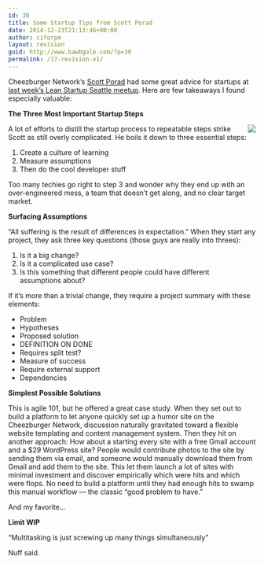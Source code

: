 ```yaml
---
id: 30
title: Some Startup Tips from Scott Porad
date: 2014-12-23T21:13:46+00:00
author: ciforpm
layout: revision
guid: http://www.bawbgale.com/?p=30
permalink: /17-revision-v1/
---
```

Cheezburger Network&#8217;s [Scott Porad](http://www.scottporad.com/) had some great advice for startups at [last week&#8217;s Lean Startup Seattle meetup](http://www.meetup.com/Lean-Startup-Seattle/events/44623532/?a=cr2p_grp&rv=cr2p). Here are few takeaways I found especially valuable:

**The Three Most Important Startup Steps**

<img src="http://photos3.meetupstatic.com/photos/event/c/a/2/7/global_50391751.jpeg" align="right" />  
A lot of efforts to distill the startup process to repeatable steps strike Scott as still overly complicated. He boils it down to three essential steps:

  1. Create a culture of learning
  2. Measure assumptions
  3. Then do the cool developer stuff

Too many techies go right to step 3 and wonder why they end up with an over-engineered mess, a team that doesn&#8217;t get along, and no clear target market.

**Surfacing Assumptions**

&#8220;All suffering is the result of differences in expectation.&#8221; When they start any project, they ask three key questions (those guys are really into threes):

  1. Is it a big change?
  2. Is it a complicated use case?
  3. Is this something that different people could have different  
    assumptions about?

If it&#8217;s more than a trivial change, they require a project summary with these elements:

  * Problem
  * Hypotheses
  * Proposed solution
  * DEFINITION ON DONE
  * Requires split test?
  * Measure of success
  * Require external support
  * Dependencies

**Simplest Possible Solutions**

This is agile 101, but he offered a great case study. When they set out to build a platform to let anyone quickly set up a humor site on the Cheezburger Network, discussion naturally gravitated toward a flexible website templating and content management system. Then they hit on another approach: How about a starting every site with a free Gmail account and a $29 WordPress site? People would contribute photos to the site by sending them via email, and someone would manually download them from Gmail and add them to the site. This let them launch a lot of sites with minimal investment and discover empirically which were hits and which were flops. No need to build a platform until they had enough hits to swamp this manual workflow &#8212; the classic &#8220;good problem to have.&#8221;

And my favorite&#8230;

**Limit WIP**

&#8220;Multitasking is just screwing up many things simultaneously&#8221;

Nuff said.